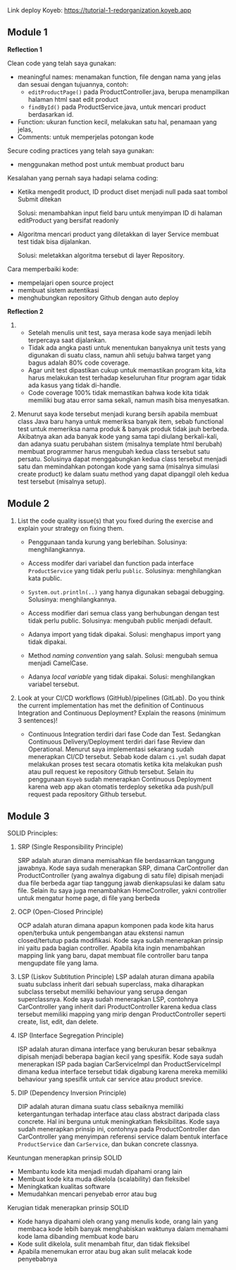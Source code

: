 Link deploy Koyeb: https://tutorial-1-redorganization.koyeb.app

## Module 1

**Reflection 1**

Clean code yang telah saya gunakan:
- meaningful names: menamakan function, file dengan nama yang jelas dan sesuai dengan tujuannya, contoh: 
    - `editProductPage()` pada ProductController.java, berupa menampilkan halaman html saat edit product
    - `findById()` pada ProductService.java, untuk mencari product berdasarkan id.
- Function: ukuran function kecil, melakukan satu hal, penamaan yang jelas,
- Comments: untuk memperjelas potongan kode

Secure coding practices yang telah saya gunakan:
- menggunakan method post untuk membuat product baru

Kesalahan yang pernah saya hadapi selama coding:
- Ketika mengedit product, ID product diset menjadi null pada saat tombol Submit ditekan

    Solusi: menambahkan input field baru untuk menyimpan ID di halaman editProduct yang bersifat readonly

- Algoritma mencari product yang diletakkan di layer Service membuat test tidak bisa dijalankan. 

    Solusi: meletakkan algoritma tersebut di layer Repository.

Cara memperbaiki kode:
- mempelajari open source project
- membuat sistem autentikasi
- menghubungkan repository Github dengan auto deploy

**Reflection 2**

1.
   - Setelah menulis unit test, saya merasa kode saya menjadi lebih terpercaya saat dijalankan.
   - Tidak ada angka pasti untuk menentukan banyaknya unit tests yang digunakan di suatu class, namun ahli setuju bahwa target yang bagus adalah 80% code coverage.
   - Agar unit test dipastikan cukup untuk memastikan program kita, kita harus melakukan test terhadap keseluruhan fitur program agar tidak ada kasus yang tidak di-handle.
   - Code coverage 100% tidak memastikan bahwa kode kita tidak memiliki bug atau error sama sekali, namun masih bisa menyesatkan.

2. Menurut saya kode tersebut menjadi kurang bersih apabila membuat class Java baru hanya untuk memeriksa banyak item, sebab functional test untuk memeriksa nama produk & banyak produk tidak jauh berbeda. Akibatnya akan ada banyak kode yang sama tapi diulang berkali-kali, dan adanya suatu perubahan sistem (misalnya template html berubah) membuat programmer harus mengubah kedua class tersebut satu persatu. Solusinya dapat menggabungkan kedua class tersebut menjadi satu dan memindahkan potongan kode yang sama (misalnya  simulasi create product) ke dalam suatu method yang dapat dipanggil oleh kedua test tersebut (misalnya setup).


## Module 2


1. List the code quality issue(s) that you fixed during the exercise and explain your strategy on fixing them.

    - Penggunaan tanda kurung yang berlebihan. Solusinya: menghilangkannya.

    - Access modifer dari variabel dan function pada interface `ProductService` yang tidak perlu `public`. Solusinya: menghilangkan kata public.

    - `System.out.println(..)` yang hanya digunakan sebagai debugging. Solusinya: menghilangkannya.

    - Access modifier dari semua class yang berhubungan dengan test tidak perlu public. Solusinya: mengubah public menjadi default.

    - Adanya import yang tidak dipakai. Solusi: menghapus import yang tidak dipakai.

    - Method *naming convention* yang salah. Solusi: mengubah semua menjadi CamelCase.

    - Adanya *local variable* yang tidak dipakai. Solusi: menghilangkan variabel tersebut.
    


2. Look at your CI/CD workflows (GitHub)/pipelines (GitLab). Do you think the current implementation has met the definition of Continuous Integration and Continuous Deployment? Explain the reasons (minimum 3 sentences)!

    - Continuous Integration terdiri dari fase Code dan Test. Sedangkan Continuous Delivery/Deployment terdiri dari fase Review dan Operational. Menurut saya implementasi sekarang sudah menerapkan CI/CD tersebut. Sebab kode dalam `ci.yml` sudah dapat melakukan proses test secara otomatis ketika kita melakukan push atau pull request ke repository Github tersebut. Selain itu penggunaan `Koyeb` sudah menerapkan Continuous Deployment karena web app akan otomatis terdeploy seketika ada push/pull request pada repository Github tersebut.


## Module 3
SOLID Principles:
1. SRP (Single Responsibility Principle)
   
   SRP adalah aturan dimana memisahkan file berdasarnkan tanggung jawabnya. Kode saya sudah menerapkan SRP, dimana CarController dan ProductController (yang awalnya digabung di satu file) dipisah menjadi dua file berbeda agar tiap tanggung jawab dienkapsulasi ke dalam satu file. Selain itu saya juga menambahkan HomeController, yakni controller untuk mengatur home page, di file yang berbeda

2. OCP (Open-Closed Principle)
   
   
   OCP adalah aturan dimana apapun komponen pada kode kita harus open/terbuka untuk pengembangan atau ekstensi namun closed/tertutup pada modifikasi. Kode saya sudah menerapkan prinsip ini yaitu pada bagian controller. Apabila kita ingin menambahkan mapping link yang baru, dapat membuat file controller baru tanpa mengupdate file yang lama.

3. LSP (Liskov Subtitution Principle)
   LSP adalah aturan dimana apabila suatu subclass inherit dari sebuah superclass, maka diharapkan subclass tersebut memiliki behaviour yang serupa dengan superclassnya. Kode saya sudah menerapkan LSP, contohnya CarController yang inherit dari ProductController karena kedua class tersebut memiliki mapping yang mirip dengan ProductController seperti create, list, edit, dan delete.

4. ISP (Interface Segregation Principle)
   
   ISP adalah aturan dimana interface yang berukuran besar sebaiknya dipisah menjadi beberapa bagian kecil yang spesifik. Kode saya sudah menerapkan ISP pada bagian CarServiceImpl dan ProductServiceImpl dimana kedua interface tersebut tidak digabung karena mereka memiliki behaviour yang spesifik untuk car service atau product srevice.

5. DIP (Dependency Inversion Principle)
   
   DIP adalah aturan dimana suatu class sebaiknya memiliki ketergantungan terhadap interface atau class abstract daripada class concrete. Hal ini berguna untuk meningkatkan fleksibilitas. Kode saya sudah menerapkan prinsip ini, contohnya pada ProductController dan CarController yang menyimpan referensi service dalam bentuk interface `ProductService` dan `CarService`, dan bukan concrete classnya.


Keuntungan menerapkan prinsip SOLID
- Membantu kode kita menjadi mudah dipahami orang lain
- Membuat kode kita muda dikelola (scalability) dan fleksibel
- Meningkatkan kualitas software
- Memudahkan mencari penyebab error atau bug

Kerugian tidak menerapkan prinsip SOLID
- Kode hanya dipahami oleh orang yang menulis kode, orang lain yang membaca kode lebih banyak menghabiskan waktunya dalam memahami kode lama dibanding membuat kode baru
- Kode sulit dikelola, sulit menambah fitur, dan tidak fleksibel
- Apabila menemukan error atau bug akan sulit melacak kode penyebabnya